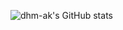 
![dhm-ak's GitHub stats](https://github-readme-stats.vercel.app/api?username=dhm-ak&show_icons=true&theme=radical)



